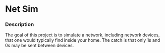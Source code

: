 # Net Sim

### Description

The goal of this project is to simulate a network, including network devices, that one would typically find inside your home. The catch is that only 1s and 0s may be sent between devices.
